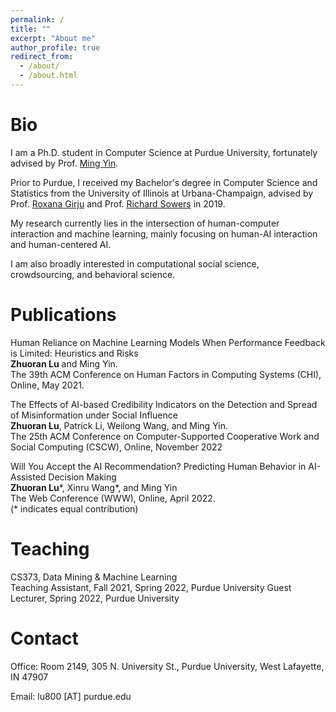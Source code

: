 ```yaml
---
permalink: /
title: ""
excerpt: "About me"
author_profile: true
redirect_from: 
  - /about/
  - /about.html
---
```


Bio
=====

I am a Ph.D. student in Computer Science at Purdue University, fortunately advised by Prof. [Ming Yin](http://mingyin.org/). 

Prior to Purdue, I received my Bachelor's degree in Computer Science and Statistics from the University of Illinois at Urbana-Champaign, advised by Prof. [Roxana Girju](https://linguistics.illinois.edu/directory/profile/girju) and Prof. [Richard Sowers](http://publish.illinois.edu/r-sowers/) in 2019.

My research currently lies in the intersection of human-computer interaction and machine learning, mainly focusing on human-AI interaction and human-centered AI.

I am also broadly interested in computational social science, crowdsourcing, and behavioral science.


Publications
====== 

Human Reliance on Machine Learning Models When Performance Feedback is Limited: Heuristics and Risks<br>
**Zhuoran Lu** and Ming Yin.<br>
The 39th ACM Conference on Human Factors in Computing Systems (CHI), Online, May 2021.

The Effects of AI-based Credibility Indicators on the Detection and Spread of Misinformation under Social Influence<br>
**Zhuoran Lu**, Patrick Li, Weilong Wang, and Ming Yin.<br>
The 25th ACM Conference on Computer-Supported Cooperative Work and Social Computing (CSCW), Online, November 2022<br>

Will You Accept the AI Recommendation? Predicting Human Behavior in AI-Assisted Decision Making <br>
**Zhuoran Lu**\*, Xinru Wang\*, and Ming Yin <br>
The Web Conference (WWW), Online, April 2022.<br>
(* indicates equal contribution)

Teaching
====== 

CS373, Data Mining & Machine Learning<br>
Teaching Assistant, Fall 2021, Spring 2022, Purdue University
Guest Lecturer, Spring 2022, Purdue University

Contact
=====

Office: Room 2149, 305 N. University St., Purdue University, West Lafayette, IN 47907

Email: lu800 [AT] purdue.edu


